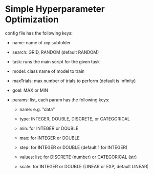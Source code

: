 # Simple Hyperparameter Optimization

config file has the following keys:

- name: name of ```exp``` subfolder

- search: GRID, RANDOM (default RANDOM)

- task: runs the main script for the given task

- model: class name of model to train

- maxTrials: max number of trials to perform (default is infinity)

- goal: MAX or MIN

- params: list, each param has the following keys:

    - name: e.g. "data"

    - type: INTEGER, DOUBLE, DISCRETE, or CATEGORICAL

    - min: for INTEGER or DOUBLE

    - max: for INTEGER or DOUBLE

    - step: for INTEGER or DOUBLE (default 1 for INTEGER)

    - values: list; for DISCRETE (number) or CATEGORICAL (str)

    - scale: for INTEGER or DOUBLE (LINEAR or EXP, default LINEAR)

